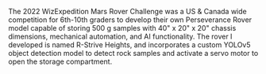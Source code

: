 The 2022 WizExpedition Mars Rover Challenge was a US & Canada wide competition for 6th-10th graders to develop their own Perseverance Rover model capable of storing 500 g samples with 40" x 20" x 20" chassis dimensions, mechanical automation, and AI functionality. The rover I developed is named R-Strive Heights, and incorporates a custom YOLOv5 object detection model to detect rock samples and activate a servo motor to open the storage compartment. 
